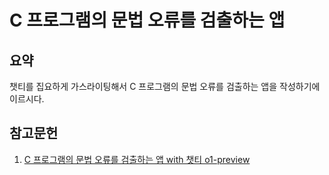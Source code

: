 # C 프로그램의 문법 오류를 검출하는 앱

## 요약

챗티를 집요하게 가스라이팅해서 C 프로그램의 문법 오류를 검출하는 앱을 작성하기에 이르시다.

## 참고문헌

1. [C 프로그램의 문법 오류를 검출하는 앱 with 챗티 o1-preview](https://chatgpt.com/share/66f95b94-3520-8006-84b3-f5d4085dea6c)